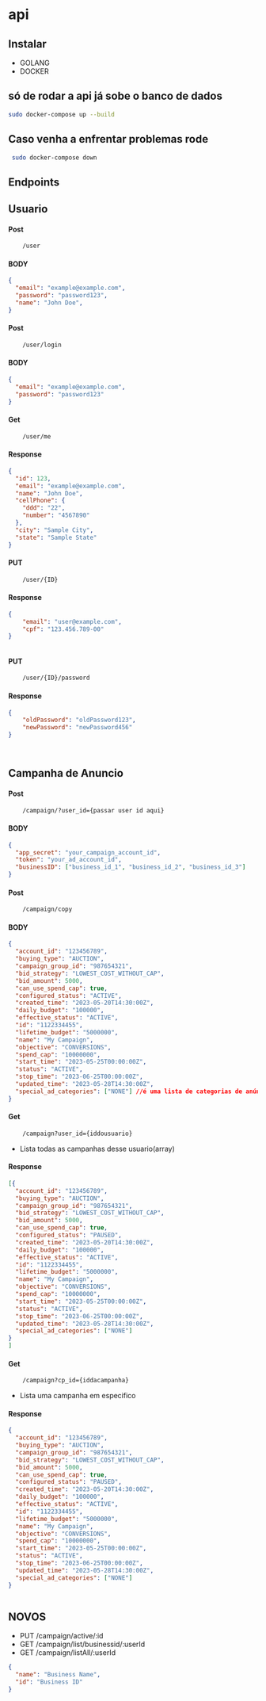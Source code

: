 # api


## Instalar

- GOLANG
- DOCKER

## só de rodar a api já sobe o banco de dados
```bash
sudo docker-compose up --build
```
## Caso venha a enfrentar problemas rode 

```bash
 sudo docker-compose down

```

## Endpoints

## Usuario

#### Post

```bash
    /user

```
#### BODY

```JSON
{
  "email": "example@example.com",
  "password": "password123",
  "name": "John Doe",
}

```
#### Post

```bash
    /user/login

```
#### BODY

```JSON
{
  "email": "example@example.com",
  "password": "password123"
}

```
#### Get

```bash
    /user/me

```
#### Response

```JSON
{
  "id": 123,
  "email": "example@example.com",
  "name": "John Doe",
  "cellPhone": {
    "ddd": "22",
    "number": "4567890"
  },
  "city": "Sample City",
  "state": "Sample State"
}


```

#### PUT

```bash
    /user/{ID}

```
#### Response

```JSON
{
    "email": "user@example.com",
    "cpf": "123.456.789-00"
}



```


#### PUT

```bash
    /user/{ID}/password

```
#### Response

```JSON
{
    "oldPassword": "oldPassword123",
    "newPassword": "newPassword456"
}




```


## Campanha de Anuncio

#### Post

```bash
    /campaign/?user_id={passar user id aqui}

```
#### BODY

```JSON
{
  "app_secret": "your_campaign_account_id",
  "token": "your_ad_account_id",
  "businessID": ["business_id_1", "business_id_2", "business_id_3"]
}


```
#### Post

```bash
    /campaign/copy

```
#### BODY

```JSON
{
  "account_id": "123456789",
  "buying_type": "AUCTION",
  "campaign_group_id": "987654321",
  "bid_strategy": "LOWEST_COST_WITHOUT_CAP",
  "bid_amount": 5000,
  "can_use_spend_cap": true,
  "configured_status": "ACTIVE",
  "created_time": "2023-05-20T14:30:00Z",
  "daily_budget": "100000",
  "effective_status": "ACTIVE",
  "id": "1122334455",
  "lifetime_budget": "5000000",
  "name": "My Campaign",
  "objective": "CONVERSIONS",
  "spend_cap": "10000000",
  "start_time": "2023-05-25T00:00:00Z",
  "status": "ACTIVE",
  "stop_time": "2023-06-25T00:00:00Z",
  "updated_time": "2023-05-28T14:30:00Z",
  "special_ad_categories": ["NONE"] //é uma lista de categorias de anúncios especiais associadas à campanha (por exemplo, NENHUMA).
}


```
#### Get

```bash
    /campaign?user_id={iddousuario}

```
- Lista todas as campanhas desse usuario(array)
#### Response

```JSON
[{
  "account_id": "123456789",
  "buying_type": "AUCTION",
  "campaign_group_id": "987654321",
  "bid_strategy": "LOWEST_COST_WITHOUT_CAP",
  "bid_amount": 5000,
  "can_use_spend_cap": true,
  "configured_status": "PAUSED",
  "created_time": "2023-05-20T14:30:00Z",
  "daily_budget": "100000",
  "effective_status": "ACTIVE",
  "id": "1122334455",
  "lifetime_budget": "5000000",
  "name": "My Campaign",
  "objective": "CONVERSIONS",
  "spend_cap": "10000000",
  "start_time": "2023-05-25T00:00:00Z",
  "status": "ACTIVE",
  "stop_time": "2023-06-25T00:00:00Z",
  "updated_time": "2023-05-28T14:30:00Z",
  "special_ad_categories": ["NONE"]
}
]

```


#### Get

```bash
    /campaign?cp_id={iddacampanha}

```
- Lista uma campanha em especifico
#### Response

```JSON
{
  "account_id": "123456789",
  "buying_type": "AUCTION",
  "campaign_group_id": "987654321",
  "bid_strategy": "LOWEST_COST_WITHOUT_CAP",
  "bid_amount": 5000,
  "can_use_spend_cap": true,
  "configured_status": "PAUSED",
  "created_time": "2023-05-20T14:30:00Z",
  "daily_budget": "100000",
  "effective_status": "ACTIVE",
  "id": "1122334455",
  "lifetime_budget": "5000000",
  "name": "My Campaign",
  "objective": "CONVERSIONS",
  "spend_cap": "10000000",
  "start_time": "2023-05-25T00:00:00Z",
  "status": "ACTIVE",
  "stop_time": "2023-06-25T00:00:00Z",
  "updated_time": "2023-05-28T14:30:00Z",
  "special_ad_categories": ["NONE"]
}



```


## NOVOS

- PUT /campaign/active/:id
- GET /campaign/list/businessid/:userId
- GET /campaign/listAll/:userId
```JSON
{
  "name": "Business Name",
  "id": "Business ID"
}


```

